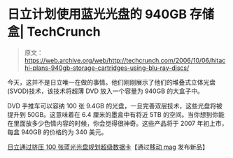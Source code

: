 # 日立计划使用蓝光光盘的 940GB 存储盒| TechCrunch

> 原文：<https://web.archive.org/web/http://techcrunch.com/2006/10/06/hitachi-plans-940gb-storage-cartridges-using-blu-ray-discs/>

今天，这并不是日立唯一在做的事情。他们刚刚展示了他们的堆叠式立体光盘(SVOD)技术，该技术将超薄 DVD 放入一个容量为 940GB 的大盒子中。

DVD 手推车可以容纳 100 张 9.4GB 的光盘，一旦完善双层技术，这些光盘将被提升到 50GB。这意味着在 6.4 厘米的墨盒中有将近 5TB 的空间。当你想到你能在里面放多少色情内容的时候，你会觉得很神奇。这些产品将于 2007 年初上市，每盒 940GB 的价格约为 340 美元。

[日立通过挤压 100 张蓝光光盘规划超级数据卡](https://web.archive.org/web/20151103012109/http://www.newlaunches.com/archives/hitachi_planning_super_data_catridge_by_squeezing_100_bluray_discs.php)【通过[移动 mag](https://web.archive.org/web/20151103012109/http://mobilemag.com/content/100/349/C9931/) 发布新品】